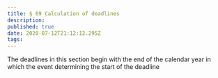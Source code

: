 ```yaml
---
title: § 69 Calculation of deadlines
description: 
published: true
date: 2020-07-12T21:12:12.295Z
tags: 
---
```


The deadlines in this section begin with the end of the calendar year in which the event determining the start of the deadline
 
